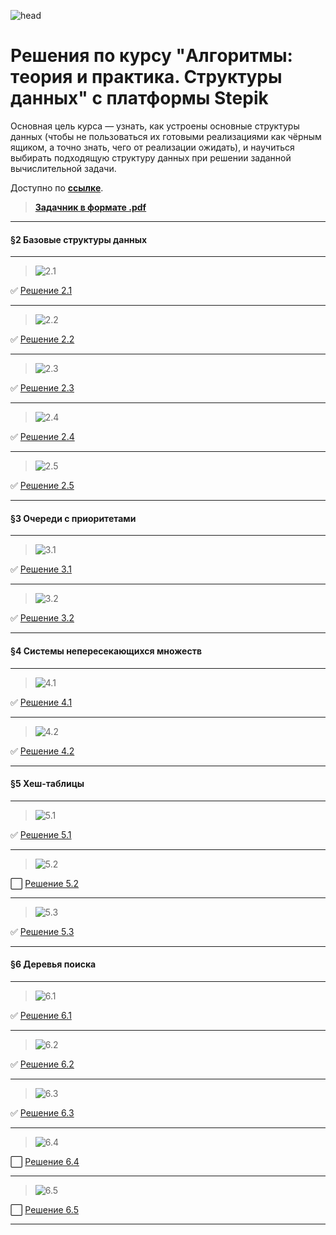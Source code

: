 ![head](img/DataStructures.png)
# Решения по курсу "Aлгopитмы: тeoрия и пpaктикa. Cтpуктypы дaнных" c платформы Stеpik
Основная цель курса — узнать, как устроены основные структуры данных (чтобы не пользоваться их готовыми реализациями как чёрным ящиком, а точно знать, чего от реализации ожидать), и научиться выбирать подходящую структуру данных при решении заданной вычислительной задачи.

Доступно по **[ссылке](https://stepik.org/course/1547/info)**.

>**[Задачник в формате .pdf](Tasks.pdf)**
________________

#### §2 Базовые структуры данных
_______________
>![2.1](img/2.1.png)

✅ [Решение 2.1](2.1_Brackets_in_code/2.1_Brackets_in_code.go)
_____________________
>![2.2](img/2.2.png)

✅ [Решение 2.2](2.2_Height_of_tree/2.2_Height_of_tree.go)
___________________________
>![2.3](img/2.3.png)

✅ [Решение 2.3](2.3_Processing_Network_Packages/2.3_Processing_Network_Packages.go)
_______________________

>![2.4](img/2.4.png)

✅ [Решение 2.4](2.4_Stack_with_max/2.4_Stack_with_max.go)
_______________________

>![2.5](img/2.5.png)

✅ [Решение 2.5](2.5_Sliding_window_max/2.5_Sliding_window_max.go)
__________________
#### §3 Очереди с приоритетами
__________________
>![3.1](img/3.1.png)

✅ [Решение 3.1](3.1_Heap_building/3.1_Heap_building.go)
_____________________
>![3.2](img/3.2.png)

✅ [Решение 3.2](3.2_Parellel_processing/3.2_Parellel_processing.go)
___________________________
#### §4 Системы непересекающихся множеств
_________________________
>![4.1](img/4.1.png)

✅ [Решение 4.1](4.1_Joining_tables/4.1_Joining_tables.go)
_______________________

>![4.2](img/4.2.png)

✅ [Решение 4.2](4.2_Automatic_program_analysis/4.2_Automatic_program_analysis.go)
_______________________
#### §5 Хеш-таблицы
_______________________
>![5.1](img/5.1.png)

✅ [Решение 5.1](5.1_Phonebook/5.1_Phonebook.go)
_______________________
>![5.2](img/5.2.png)

⬜ [Решение 5.2](5.2_Chain_hashing/5.2_Chain_hashing.go)
_______________________
>![5.3](img/5.3.png)

✅ [Решение 5.3](5.3_Search_for_a_pattern/5.3_Search_for_a_pattern.go)
_______________________
#### §6 Деревья поиска
_______________________
>![6.1](img/6.1.png)

✅ [Решение 6.1](6.1_Binary_tree_traversal/6.1_Binary_tree_traversal.go)
_______________________
>![6.2](img/6.2.png)

✅ [Решение 6.2](6.2_Checking_tree_properties/6.2_Checking_tree_properties.go)
_______________________
>![6.3](img/6.3.png)

✅ [Решение 6.3](6.3_Checking__general_properties/6.3_Checking__general_properties.go)
_______________________
>![6.4](img/6.4.png)

⬜ [Решение 6.4](6.4_Set_with_sum_requests/6.4_Set_with_sum_requests.go)
_______________________
>![6.5](img/6.5.png)

⬜ [Решение 6.5](6.5_Rope/6.5_Rope.go)
_______________________